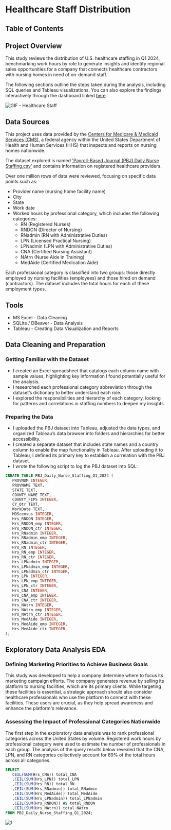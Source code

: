 # Healthcare Staff Distribution

## Table of Contents

## Project Overview

This study reviews the distribution of U.S. healthcare staffing in Q1 2024, benchmarking work hours by role to generate insights and identify regional sales opportunities for a company that connects healthcare contractors with nursing homes in need of on-demand staff.

The following sections outline the steps taken during the analysis, including SQL queries and Tableau visualizations. You can also explore the findings interactively through the dashboard linked [here](https://public.tableau.com/app/profile/yassmin.ac/viz/TakeHomeTestClipboardHealth/CNADash).

![GIF - Healthcare Staff](https://github.com/user-attachments/assets/26098c0a-10a2-470c-bc0b-c9ba3fd9f569)

## Data Sources

This project uses data provided by the [Centers for Medicare & Medicaid Services (CMS)](https://data.cms.gov/), a federal agency within the United States Department of Health and Human Services (HHS) that inspects and reports on nursing homes nationwide.

The dataset explored is named ['Payroll-Based Journal (PBJ) Daily Nurse Staffing.csv'](https://data.cms.gov/quality-of-care/payroll-based-journal-daily-nurse-staffing/data) and contains information on registered healthcare providers.

Over one million rows of data were reviewed, focusing on specific data points such as:

- Provider name (nursing home facility name)
- City
- State
- Work date
- Worked hours by professional category, which includes the following categories:
  - RN (Registered Nurses)
  - RNDON (Director of Nursing)
  - RNadmin (RN with Administrative Duties)
  - LPN (Licensed Practical Nursing)
  - LPNadmin (LPN with Administrative Duties)
  - CNA (Certified Nursing Assistant)
  - NAtrn (Nurse Aide in Training)
  - MedAide (Certified Medication Aide)​

Each professional category is classified into two groups: those directly employed by nursing facilities (employees) and those hired on demand (contractors). The dataset includes the total hours for each of these employment types.

## Tools

- MS Excel - Data Cleaning
- SQLite / DBeaver - Data Analysis
- Tableau - Creating Data Visualization and Reports

## Data Cleaning and Preparation

### Getting Familiar with the Dataset

- I created an Excel spreadsheet that catalogs each column name with sample values, highlighting key information I found potentially useful for the analysis.
- I researched each professional category abbreviation through the dataset’s dictionary to better understand each role.
- I explored the responsibilities and hierarchy of each category, looking for patterns and correlations in staffing numbers to deepen my insights.

### Preparing the Data

- I uploaded the PBJ dataset into Tableau, adjusted the data types, and organized Tableau’s data browser into folders and hierarchies for better accessibility.
- I created a separate dataset that includes state names and a country column to enable the map functionality in Tableau. After uploading it to Tableau, I defined its primary key to establish a correlation with the PBJ dataset.
- I wrote the following script to log the PBJ dataset into SQL:

```sql
CREATE TABLE PBJ_Daily_Nurse_Staffing_Q1_2024 (
   PROVNUM INTEGER,
   PROVNAME TEXT,
   STATE TEXT,
   COUNTY_NAME TEXT,
   COUNTY_FIPS INTEGER,
   CY_Qtr TEXT,
   WorkDate TEXT,
   MDScensus INTEGER,
   Hrs_RNDON INTEGER,
   Hrs_RNDON_emp INTEGER,
   Hrs_RNDON_ctr INTEGER,
   Hrs_RNadmin INTEGER,
   Hrs_RNadmin_emp INTEGER,
   Hrs_RNadmin_ctr INTEGER,
   Hrs_RN INTEGER,
   Hrs_RN_emp INTEGER,
   Hrs_RN_ctr INTEGER,
   Hrs_LPNadmin INTEGER,
   Hrs_LPNadmin_emp INTEGER,
   Hrs_LPNadmin_ctr INTEGER,
   Hrs_LPN INTEGER,
   Hrs_LPN_emp INTEGER,
   Hrs_LPN_ctr INTEGER,
   Hrs_CNA INTEGER,
   Hrs_CNA_emp INTEGER,
   Hrs_CNA_ctr INTEGER,
   Hrs_NAtrn INTEGER,
   Hrs_NAtrn_emp INTEGER,
   Hrs_NAtrn_ctr INTEGER,
   Hrs_MedAide INTEGER,
   Hrs_MedAide_emp INTEGER,
   Hrs_MedAide_ctr INTEGER
);
```

## Exploratory Data Analysis EDA

### Defining Marketing Priorities to Achieve Business Goals​

This study was developed to help a company determine where to focus its marketing campaign efforts. The company generates revenue by selling its platform to nursing facilities, which are its primary clients. While targeting these facilities is essential, a strategic approach should also consider healthcare professionals who use the platform to connect with these facilities. These users are crucial, as they help spread awareness and enhance the platform's relevance.

### Assessing the Impact of Professional Categories Nationwide

The first step in the exploratory data analysis was to rank professional categories across the United States by volume. Registered work hours by professional category were used to estimate the number of professionals in each group. The analysis of the query results below revealed that the CNA, LPN, and RN categories collectively account for 89% of the total hours across all categories.

```sql
SELECT 
   CEIL(SUM(Hrs_CNA)) total_CNA
   ,CEIL(SUM(Hrs_LPN)) total_LPN
   ,CEIL(SUM(Hrs_RN)) total_RN
   ,CEIL(SUM(Hrs_RNadmin)) total_RNadmin
   ,CEIL(SUM(Hrs_MedAide)) total_MedAide
   ,CEIL(SUM(Hrs_LPNadmin)) total_LPNadmin
   ,CEIL(SUM(Hrs_RNDON)) AS total_RNDON
   ,CEIL(SUM(Hrs_NAtrn)) total_NAtrn
FROM PBJ_Daily_Nurse_Staffing_Q1_2024;
```

![1](https://github.com/user-attachments/assets/bb8f97e9-2a51-4443-aa34-d8f7d72ed0b7)


